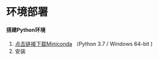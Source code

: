 # 环境部署

#### 

#### 搭建Python环境

1. [点击链接下载Miniconda](https://docs.conda.io/en/latest/miniconda.html)  （Python 3.7 / Windows 64-bit \)
2. 安装



